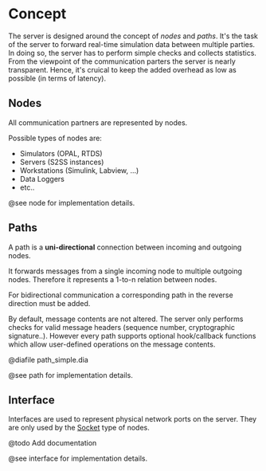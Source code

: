 # Concept

The server is designed around the concept of _nodes_ and _paths_.
It's the task of the server to forward real-time simulation data between multiple parties.
In doing so, the server has to perform simple checks and collects statistics.
From the viewpoint of the communication parters the server is nearly transparent.
Hence, it's cruical to keep the added overhead as low as possible (in terms of latency).

## Nodes

All communication partners are represented by nodes.

Possible types of nodes are:
  * Simulators (OPAL, RTDS)
  * Servers (S2SS instances)
  * Workstations (Simulink, Labview, ...)
  * Data Loggers
  * etc..

@see node for implementation details.

## Paths

A path is a **uni-directional** connection between incoming and outgoing nodes.

It forwards messages from a single incoming node to multiple outgoing nodes.
Therefore it represents a 1-to-n relation between nodes.

For bidirectional communication a corresponding path in the reverse direction must be added.
 
By default, message contents are not altered.
The server only performs checks for valid message headers (sequence number, cryptographic signature..).
However every path supports optional hook/callback functions which allow user-defined operations on the message contents.

@diafile path_simple.dia

@see path for implementation details.

## Interface

Interfaces are used to represent physical network ports on the server.
They are only used by the [Socket](socket) type of nodes.

@todo Add documentation

@see interface for implementation details.
